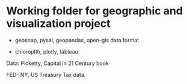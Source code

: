 # Working folder for geographic and visualization project  

 * geosnap, pysal, geopandas, open-gis data format  

 * chloroplth, plotly, tableau  

Data: Picketty, Capital in 21 Century book  

FED- NY, US Treasury Tax data.  